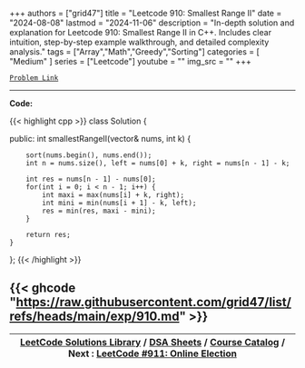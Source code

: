 
+++
authors = ["grid47"]
title = "Leetcode 910: Smallest Range II"
date = "2024-08-08"
lastmod = "2024-11-06"
description = "In-depth solution and explanation for Leetcode 910: Smallest Range II in C++. Includes clear intuition, step-by-step example walkthrough, and detailed complexity analysis."
tags = ["Array","Math","Greedy","Sorting"]
categories = [
    "Medium"
]
series = ["Leetcode"]
youtube = ""
img_src = ""
+++



[`Problem Link`](https://leetcode.com/problems/smallest-range-ii/description/)

---
**Code:**

{{< highlight cpp >}}
class Solution {

public:
    int smallestRangeII(vector<int>& nums, int k) {
        
        sort(nums.begin(), nums.end());
        int n = nums.size(), left = nums[0] + k, right = nums[n - 1] - k;
        
        int res = nums[n - 1] - nums[0];
        for(int i = 0; i < n - 1; i++) {
            int maxi = max(nums[i] + k, right);
            int mini = min(nums[i + 1] - k, left);
            res = min(res, maxi - mini);
        }
        
        return res;
    }
    
};
{{< /highlight >}}

{{< ghcode "https://raw.githubusercontent.com/grid47/list/refs/heads/main/exp/910.md" >}}
---

| [LeetCode Solutions Library](https://grid47.xyz/leetcode/) / [DSA Sheets](https://grid47.xyz/sheets/) / [Course Catalog](https://grid47.xyz/courses/) / Next : [LeetCode #911: Online Election](https://grid47.xyz/leetcode/solution-911-online-election/) |
| --- |
